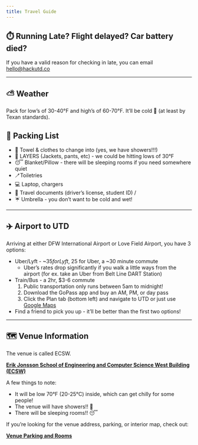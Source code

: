 ```yaml
---
title: Travel Guide
---
```


## ⏱️ Running Late? Flight delayed? Car battery died?

If you have a valid reason for checking in late, you can email hello@hackutd.co

---

## ⛅ Weather

Pack for low’s of 30-40°F and high’s of 60-70°F. It’ll be cold 🥶 (at least by Texan standards).

## 🧳 Packing List

- 🚿 Towel & clothes to change into (yes, we have showers!!!)
- 🧥 LAYERS (Jackets, pants, etc) - we could be hitting lows of 30°F
- 😴 Blanket/Pillow - there will be sleeping rooms if you need somewhere quiet
- 🪥Toiletries
- 💻 Laptop, chargers
- 📄 Travel documents (driver’s license, student ID) /
- ☔ Umbrella - you don’t want to be cold and wet!

---

## ✈️ Airport to UTD

Arriving at either DFW International Airport or Love Field Airport, you have 3 options:

- Uber/Lyft - ~$35 for Lyft, ~$25 for Uber,  a ~30 minute commute
    - Uber’s rates drop significantly if you walk a little ways from the airport (for ex. take an Uber from Belt Line DART Station)
- Train/Bus - a 2hr, $3-6 commute
    1. Public transportation only runs between 5am to midnight!
    2. Download the GoPass app and buy an AM, PM, or day pass
    3. Click the Plan tab (bottom left) and navigate to UTD or just use [Google Maps](https://www.google.com/maps/dir/DFW+International+Airport,+2400+Aviation+Dr,+DFW+Airport,+TX+75261/University+of+Texas+at+Dallas,+West+Campbell+Road,+Richardson,+TX/@32.8913835,-96.9523579,12z/data=!4m14!4m13!1m5!1m1!1s0x864c2a660d222aa7:0x73323f5e067d201c!2m2!1d-97.0403352!2d32.8998091!1m5!1m1!1s0x864c21ff895e4aa5:0xd9098b32e9aa1331!2m2!1d-96.7502474!2d32.9856974!3e3?entry=ttu)
- Find a friend to pick you up - it’ll be better than the first two options!


---

## 🗺️ Venue Information

The venue is called ECSW. 

**[Erik Jonsson School of Engineering and Computer Science West Building (ECSW)](https://maps.app.goo.gl/L1rpBD6F2keaLEGt6)**

A few things to note:

- It will be low 70°F (20-25°C) inside, which can get chilly for some people!
- The venue will have showers!! 🚿
- There will be sleeping rooms!! 😴

If you’re looking for the venue address, parking, or interior map, check out:

**[Venue Parking and Rooms](venue-parking.md)**